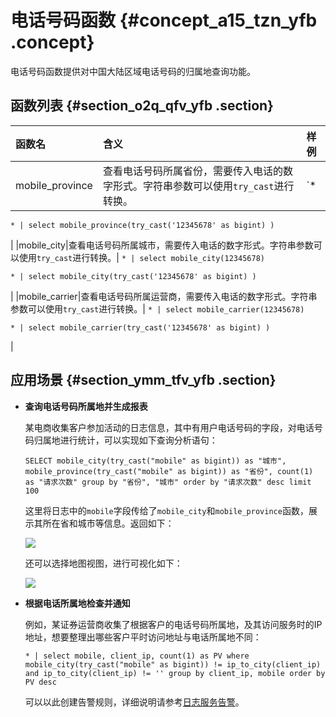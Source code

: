 # 电话号码函数 {#concept_a15_tzn_yfb .concept}

电话号码函数提供对中国大陆区域电话号码的归属地查询功能。

## 函数列表 {#section_o2q_qfv_yfb .section}

|函数名|含义|样例|
|:--|:-|:-|
|mobile\_province|查看电话号码所属省份，需要传入电话的数字形式。字符串参数可以使用`try_cast`进行转换。| `* | select mobile_province(12345678)`

 `* | select mobile_province(try_cast('12345678' as bigint) )`

 |
|mobile\_city|查看电话号码所属城市，需要传入电话的数字形式。字符串参数可以使用`try_cast`进行转换。| `* | select mobile_city(12345678)`

 `* | select mobile_city(try_cast('12345678' as bigint) )`

 |
|mobile\_carrier|查看电话号码所属运营商，需要传入电话的数字形式。字符串参数可以使用`try_cast`进行转换。| `* | select mobile_carrier(12345678)`

 `* | select mobile_carrier(try_cast('12345678' as bigint) )`

 |

## 应用场景 {#section_ymm_tfv_yfb .section}

-   **查询电话号码所属地并生成报表**

    某电商收集客户参加活动的日志信息，其中有用户电话号码的字段，对电话号码归属地进行统计，可以实现如下查询分析语句：

    ```
    SELECT mobile_city(try_cast("mobile" as bigint)) as "城市", mobile_province(try_cast("mobile" as bigint)) as "省份", count(1) as "请求次数" group by "省份", "城市" order by "请求次数" desc limit 100 
    ```

    这里将日志中的`mobile`字段传给了`mobile_city`和`mobile_province`函数，展示其所在省和城市等信息。返回如下：

    ![](http://static-aliyun-doc.oss-cn-hangzhou.aliyuncs.com/assets/img/65320/154388835533429_zh-CN.png)

    还可以选择地图视图，进行可视化如下：

    ![](http://static-aliyun-doc.oss-cn-hangzhou.aliyuncs.com/assets/img/65320/154388835533430_zh-CN.png)

-   **根据电话所属地检查并通知**

    例如，某证券运营商收集了根据客户的电话号码所属地，及其访问服务时的IP地址，想要整理出哪些客户平时访问地址与电话所属地不同：

    ```
    * | select mobile, client_ip, count(1) as PV where mobile_city(try_cast("mobile" as bigint)) != ip_to_city(client_ip) and ip_to_city(client_ip) != '' group by client_ip, mobile order by PV desc 
    ```

    可以以此创建告警规则，详细说明请参考[日志服务告警](cn.zh-CN/用户指南/告警/简介.md)。



